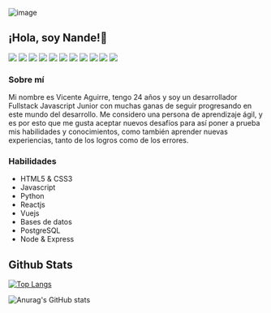 ![image](https://github.com/Nandem1/Nandem1/assets/103139553/2920fdbe-fa23-4653-970c-80049e0feb0e)
## ¡Hola, soy Nande!👋

![](https://img.shields.io/badge/-HTML-lightgrey?logo=html5&style=flat&logoColor=white&color=161b22)
![](https://img.shields.io/badge/-CSS-lightgrey?logo=css3&style=flat&logoColor=white&color=161b22)
![](https://img.shields.io/badge/-Bootstrap-lightgrey?logo=bootstrap&style=flat&logoColor=white&color=161b22)
![](https://img.shields.io/badge/-Javascript-lightgrey?logo=javascript&style=flat&logoColor=white&color=161b22)
![](https://img.shields.io/badge/-React-lightgrey?logo=react&style=flat&logoColor=white&color=161b22)
![](https://img.shields.io/badge/-Vue.js-lightgrey?logo=Vue.js&style=flat&logoColor=white&color=161b22)
![](https://img.shields.io/badge/-Git-lightgrey?logo=git&style=flat&logoColor=white&color=161b22)
![](https://img.shields.io/badge/-Python-lightgrey?logo=Python&style=flat&logoColor=white&color=161b22)
![](https://img.shields.io/badge/-PostgreSQL-lightgrey?logo=PostgreSQL&style=flat&logoColor=white&color=161b22)
![](https://img.shields.io/badge/-Node-lightgrey?logo=Node.JS&style=flat&logoColor=white&color=161b22)
![](https://img.shields.io/badge/-Express-lightgrey?logo=Express&style=flat&logoColor=white&color=161b22)

### Sobre mí
Mi nombre es Vicente Aguirre, tengo 24 años y soy un desarrollador Fullstack Javascript Junior con muchas ganas de seguir progresando en este mundo del desarrollo. Me considero una persona de aprendizaje ágil, y es por esto que me gusta aceptar nuevos desafíos para así poner a prueba mis habilidades y conocimientos, como también aprender nuevas experiencias, tanto de los logros como de los errores.

### Habilidades
- HTML5 & CSS3
- Javascript
- Python
- Reactjs
- Vuejs
- Bases de datos
- PostgreSQL
- Node & Express


## Github Stats

[![Top Langs](https://github-readme-stats.vercel.app/api/top-langs/?username=Nandem1&theme=tokyonight&show_icons=true)](https://github.com/anuraghazra/github-readme-stats)

![Anurag's GitHub stats](https://github-readme-stats.vercel.app/api?username=Nandem1&show_icons=true&theme=tokyonight)
